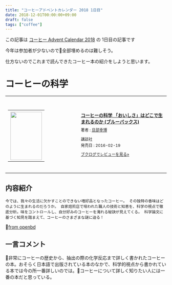 ```yaml
---
title: "コーヒーアドベントカレンダー 2018 1日目"
date: 2018-12-01T00:00:00+09:00
draft: false
tags: ["coffee"]
---
```


この記事は [コーヒー Advent Calendar 2018](https://adventar.org/calendars/3204) の 1日目の記事です

今年は参加者が少ないので全部埋めるのは難しそう。

仕方ないのでこれまで読んできたコーヒー本の紹介をしようと思います。

# コーヒーの科学

<div class="booklog_html"><table><tr><td class="booklog_html_image"><div style="background:url(https://booklog.jp/common/buildhtml/wood/images/top.gif) no-repeat right;width:200px;height:25px;"></div><table cellpadding="0" cellspacing="0" border="0" width="200"><tr><td background="https://booklog.jp/common/buildhtml/wood/images/main.gif" height="160" style="vertical-align:bottom;text-align:center;line-height:0;"><a href="https://www.amazon.co.jp/%E3%82%B3%E3%83%BC%E3%83%92%E3%83%BC%E3%81%AE%E7%A7%91%E5%AD%A6-%E3%80%8C%E3%81%8A%E3%81%84%E3%81%97%E3%81%95%E3%80%8D%E3%81%AF%E3%81%A9%E3%81%93%E3%81%A7%E7%94%9F%E3%81%BE%E3%82%8C%E3%82%8B%E3%81%AE%E3%81%8B-%E3%83%96%E3%83%AB%E3%83%BC%E3%83%90%E3%83%83%E3%82%AF%E3%82%B9-%E6%97%A6%E9%83%A8-%E5%B9%B8%E5%8D%9A/dp/4062579561?SubscriptionId=0AVSM5SVKRWTFMG7ZR82&tag=gennei-22&linkCode=xm2&camp=2025&creative=165953&creativeASIN=4062579561" target="_blank"><img src="https://images-fe.ssl-images-amazon.com/images/I/41ybunZpYlL._SL160_.jpg" width="98" height="150" style="border:0;border-radius:0;" /></a></td></tr></table><div style="background:url(https://booklog.jp/common/buildhtml/wood/images/bottom.gif) no-repeat;width:200px;height:15px;"></div></td><td class="booklog_html_info" style="padding-left:20px;"><div class="booklog_html_title" style="margin-bottom:10px;font-size:14px;font-weight:bold;"><a href="https://www.amazon.co.jp/%E3%82%B3%E3%83%BC%E3%83%92%E3%83%BC%E3%81%AE%E7%A7%91%E5%AD%A6-%E3%80%8C%E3%81%8A%E3%81%84%E3%81%97%E3%81%95%E3%80%8D%E3%81%AF%E3%81%A9%E3%81%93%E3%81%A7%E7%94%9F%E3%81%BE%E3%82%8C%E3%82%8B%E3%81%AE%E3%81%8B-%E3%83%96%E3%83%AB%E3%83%BC%E3%83%90%E3%83%83%E3%82%AF%E3%82%B9-%E6%97%A6%E9%83%A8-%E5%B9%B8%E5%8D%9A/dp/4062579561?SubscriptionId=0AVSM5SVKRWTFMG7ZR82&tag=gennei-22&linkCode=xm2&camp=2025&creative=165953&creativeASIN=4062579561" target="_blank">コーヒーの科学 「おいしさ」はどこで生まれるのか (ブルーバックス)</a></div><div style="margin-bottom:10px;"><div class="booklog_html_author" style="margin-bottom:15px;font-size:12px;line-height:1.2em">著者 : <a href="https://booklog.jp/author/%E6%97%A6%E9%83%A8%E5%B9%B8%E5%8D%9A" target="_blank">旦部幸博</a></div><div class="booklog_html_manufacturer" style="margin-bottom:5px;font-size:12px;line-height:1.2em">講談社</div><div class="booklog_html_release" style="font-size:12px;line-height:1.2em">発売日 : 2016-02-19</div></div><div class="booklog_html_link_amazon"><a href="https://booklog.jp/item/1/4062579561" style="font-size:12px;" target="_blank">ブクログでレビューを見る»</a></div></td></tr></table></div>

## 内容紹介
```
今では、我々の生活に欠かすことのできない嗜好品となったコーヒー。 その独特の香味はどのように生まれるのだろうか。 自家焙煎店で培われた職人の技術と知恵を、科学の視点で徹底分析。味をコントロールし、自分好みのコーヒーを淹れる秘訣が見えてくる。 科学論文に基づく知見を踏まえて、コーヒーのさまざまな謎に迫る！
```
[from openbd](https://api.openbd.jp/v1/get?isbn=9784062579568)

## 一言コメント
非常にコーヒーの歴史から、抽出の際の化学反応まで詳しく書かれたコーヒーの本。おそらく日本語で出版されている本のなかで、科学的視点から書かれている本では今の所一番詳しいのでは。コーヒーについて詳しく知りたい人には一番の本だと思っている。